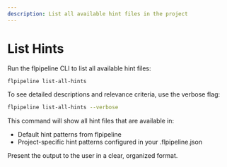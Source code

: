 ```yaml
---
description: List all available hint files in the project
---
```


# List Hints

Run the flpipeline CLI to list all available hint files:

```bash
flpipeline list-all-hints
```

To see detailed descriptions and relevance criteria, use the verbose flag:

```bash
flpipeline list-all-hints --verbose
```

This command will show all hint files that are available in:
- Default hint patterns from flpipeline
- Project-specific hint patterns configured in your .flpipeline.json

Present the output to the user in a clear, organized format.
